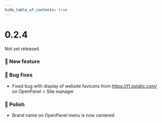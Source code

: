 ```yaml
--- 
hide_table_of_contents: true
---
```



# 0.2.4

Not yet released.




### 🚀 New feature


### 🐛 Bug fixes
- Fixed bug with display of website favicons from https://t1.gstatic.com/ on OpenPanel > Site manager

### 💅 Polish
- Brand name on OpenPanel menu is now centered
